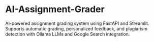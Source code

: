 # AI-Assignment-Grader
AI-powered assignment grading system using FastAPI and Streamlit. Supports automatic grading, personalized feedback, and plagiarism detection with Ollama LLMs and Google Search integration.
